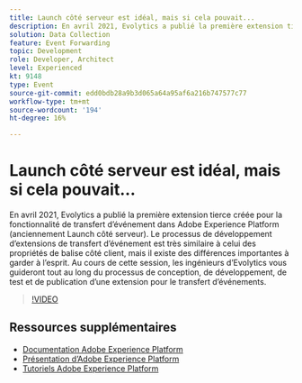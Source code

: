 ```yaml
---
title: Launch côté serveur est idéal, mais si cela pouvait...
description: En avril 2021, Evolytics a publié la première extension tierce créée pour la fonctionnalité de transfert d’événement dans Adobe Experience Platform (anciennement Launch côté serveur). Le processus de développement d’extensions de transfert d’événement est très similaire à celui des propriétés de balise côté client, mais il existe des différences importantes à garder à l’esprit. Au cours de cette session, les ingénieurs d’Evolytics vous guideront tout au long du processus de conception, de développement, de test et de publication d’une extension pour le transfert d’événements.
solution: Data Collection
feature: Event Forwarding
topic: Development
role: Developer, Architect
level: Experienced
kt: 9148
type: Event
source-git-commit: edd0bdb28a9b3d065a64a95af6a216b747577c77
workflow-type: tm+mt
source-wordcount: '194'
ht-degree: 16%

---
```


# Launch côté serveur est idéal, mais si cela pouvait...

En avril 2021, Evolytics a publié la première extension tierce créée pour la fonctionnalité de transfert d’événement dans Adobe Experience Platform (anciennement Launch côté serveur). Le processus de développement d’extensions de transfert d’événement est très similaire à celui des propriétés de balise côté client, mais il existe des différences importantes à garder à l’esprit. Au cours de cette session, les ingénieurs d’Evolytics vous guideront tout au long du processus de conception, de développement, de test et de publication d’une extension pour le transfert d’événements.

>[!VIDEO](https://video.tv.adobe.com/v/337591/?quality=12&learn=on&hidetitle=true)

## Ressources supplémentaires

- [Documentation Adobe Experience Platform](https://experienceleague.adobe.com/docs/experience-platform.html?lang=fr)
- [Présentation d’Adobe Experience Platform](https://experienceleague.adobe.com/docs/experience-platform/landing/home.html?lang=fr)
- [Tutoriels Adobe Experience Platform](https://experienceleague.adobe.com/docs/platform-learn/tutorials/overview.html?lang=fr)
